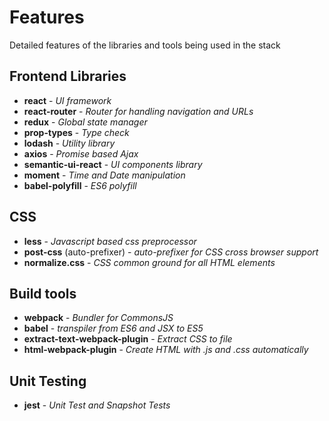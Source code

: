 # Features
Detailed features of the libraries and tools being used in the stack

## Frontend Libraries
- __react__ - _UI framework_
- __react-router__ - _Router for handling navigation and URLs_
- __redux__ - _Global state manager_
- __prop-types__ - _Type check_
- __lodash__ - _Utility library_
- __axios__ - _Promise based Ajax_
- __semantic-ui-react__ - _UI components library_
- __moment__ - _Time and Date manipulation_
- __babel-polyfill__ - _ES6 polyfill_

## CSS
- __less__ - _Javascript based css preprocessor_
- __post-css__ (auto-prefixer) - _auto-prefixer for CSS cross browser support_
- __normalize.css__ - _CSS common ground for all HTML elements_

## Build tools
- __webpack__ - _Bundler for CommonsJS_
- __babel__ - _transpiler from ES6 and JSX to ES5_
- __extract-text-webpack-plugin__ - _Extract CSS to file_
- __html-webpack-plugin__ - _Create HTML with .js and .css automatically_

## Unit Testing
- __jest__ - _Unit Test and Snapshot Tests_
